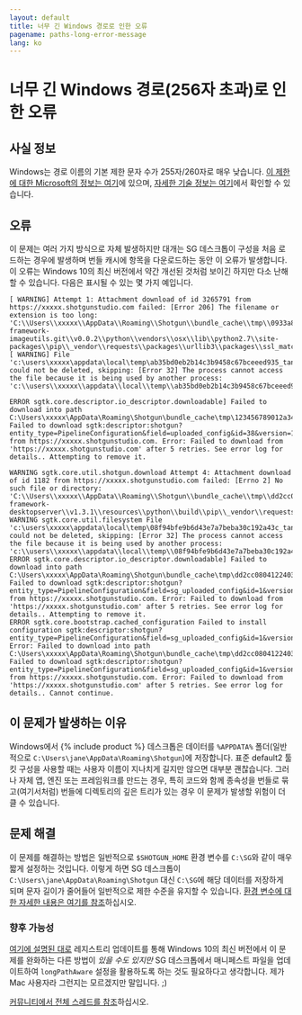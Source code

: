```yaml
---
layout: default
title: 너무 긴 Windows 경로로 인한 오류
pagename: paths-long-error-message
lang: ko
---
```


# 너무 긴 Windows 경로(256자 초과)로 인한 오류

## 사실 정보

Windows는 경로 이름의 기본 제한 문자 수가 255자/260자로 매우 낮습니다. [이 제한에 대한 Microsoft의 정보는 여기](https://docs.microsoft.com/en-us/windows/win32/fileio/naming-a-file?redirectedfrom=MSDN#maximum-path-length-limitation)에 있으며, [자세한 기술 정보는 여기](https://docs.microsoft.com/en-us/windows/win32/fileio/maximum-file-path-limitation)에서 확인할 수 있습니다.

## 오류

이 문제는 여러 가지 방식으로 자체 발생하지만 대개는 SG 데스크톱이 구성을 처음 로드하는 경우에 발생하며 번들 캐시에 항목을 다운로드하는 동안 이 오류가 발생합니다. 이 오류는 Windows 10의 최신 버전에서 약간 개선된 것처럼 보이긴 하지만 다소 난해할 수 있습니다. 다음은 표시될 수 있는 몇 가지 예입니다.

```
[ WARNING] Attempt 1: Attachment download of id 3265791 from https://xxxxx.shotgunstudio.com failed: [Error 206] The filename or extension is too long: 'C:\\Users\\xxxxx\\AppData\\Roaming\\Shotgun\\bundle_cache\\tmp\\0933a8b9a91440a2baf3dd7df44b40ce\\bundle_cache\\git\\tk-framework-imageutils.git\\v0.0.2\\python\\vendors\\osx\\lib\\python2.7\\site-packages\\pip\\_vendor\\requests\\packages\\urllib3\\packages\\ssl_match_hostname'
[ WARNING] File 'c:\users\xxxxx\appdata\local\temp\ab35bd0eb2b14c3b9458c67bceeed935_tank.zip' could not be deleted, skipping: [Error 32] The process cannot access the file because it is being used by another process: 'c:\\users\\xxxxx\\appdata\\local\\temp\\ab35bd0eb2b14c3b9458c67bceeed935_tank.zip'
```

```
ERROR sgtk.core.descriptor.io_descriptor.downloadable] Failed to download into path C:\Users\xxxxx\AppData\Roaming\Shotgun\bundle_cache\tmp\123456789012a34b567c890d1e23456: Failed to download sgtk:descriptor:shotgun?entity_type=PipelineConfiguration&field=uploaded_config&id=38&version=123456 from https://xxxxx.shotgunstudio.com. Error: Failed to download from 'https://xxxxx.shotgunstudio.com' after 5 retries. See error log for details.. Attempting to remove it.
```

```
WARNING sgtk.core.util.shotgun.download Attempt 4: Attachment download of id 1182 from https://xxxxx.shotgunstudio.com failed: [Errno 2] No such file or directory: 'C:\\Users\\xxxxx\\AppData\\Roaming\\Shotgun\\bundle_cache\\tmp\\dd2cc0804122403a87ac71efccd383ea\\bundle_cache\\app_store\\tk-framework-desktopserver\\v1.3.1\\resources\\python\\build\\pip\\_vendor\\requests\\packages\\urllib3\\packages\\ssl_match_hostname\\_implementation.py'
WARNING sgtk.core.util.filesystem File 'c:\users\xxxxx\appdata\local\temp\08f94bfe9b6d43e7a7beba30c192a43c_tank.zip' could not be deleted, skipping: [Error 32] The process cannot access the file because it is being used by another process: 'c:\\users\\xxxxx\\appdata\\local\\temp\\08f94bfe9b6d43e7a7beba30c192a43c_tank.zip'
ERROR sgtk.core.descriptor.io_descriptor.downloadable] Failed to download into path C:\Users\xxxxx\AppData\Roaming\Shotgun\bundle_cache\tmp\dd2cc0804122403a87ac71efccd383ea: Failed to download sgtk:descriptor:shotgun?entity_type=PipelineConfiguration&field=sg_uploaded_config&id=1&version=1182 from https://xxxxx.shotgunstudio.com. Error: Failed to download from 'https://xxxxx.shotgunstudio.com' after 5 retries. See error log for details.. Attempting to remove it.
ERROR sgtk.core.bootstrap.cached_configuration Failed to install configuration sgtk:descriptor:shotgun?entity_type=PipelineConfiguration&field=sg_uploaded_config&id=1&version=1182. Error: Failed to download into path C:\Users\xxxxx\AppData\Roaming\Shotgun\bundle_cache\tmp\dd2cc0804122403a87ac71efccd383ea: Failed to download sgtk:descriptor:shotgun?entity_type=PipelineConfiguration&field=sg_uploaded_config&id=1&version=1182 from https://xxxxx.shotgunstudio.com. Error: Failed to download from 'https://xxxxx.shotgunstudio.com' after 5 retries. See error log for details.. Cannot continue.
```

## 이 문제가 발생하는 이유

Windows에서 {% include product %} 데스크톱은 데이터를 `%APPDATA%` 폴더(일반적으로 `C:\Users\jane\AppData\Roaming\Shotgun`)에 저장합니다. 표준 default2 툴킷 구성을 사용할 때는 사용자 이름이 지나치게 길지만 않으면 대부분 괜찮습니다. 그러나 자체 앱, 엔진 또는 프레임워크를 만드는 경우, 특히 코드와 함께 종속성을 번들로 묶고(여기서처럼) 번들에 디렉토리의 깊은 트리가 있는 경우 이 문제가 발생할 위험이 더 클 수 있습니다.

## 문제 해결

이 문제를 해결하는 방법은 일반적으로 `$SHOTGUN_HOME` 환경 변수를 `C:\SG`와 같이 매우 짧게 설정하는 것입니다. 이렇게 하면 SG 데스크톱이 `C:\Users\jane\AppData\Roaming\Shotgun` 대신 `C:\SG`에 해당 데이터를 저장하게 되며 문자 길이가 줄어들어 일반적으로 제한 수준을 유지할 수 있습니다. [환경 변수에 대한 자세한 내용은 여기를 참조](http://developer.shotgunsoftware.com/tk-core/initializing.html?#environment-variables)하십시오.

### 향후 가능성

[여기에 설명된 대로](https://docs.microsoft.com/en-us/windows/win32/fileio/maximum-file-path-limitation#enable-long-paths-in-windows-10-version-1607-and-later) 레지스트리 업데이트를 통해 Windows 10의 최신 버전에서 이 문제를 완화하는 다른 방법이 *있을 수도 있지만* SG 데스크톱에서 매니페스트 파일을 업데이트하여 `longPathAware` 설정을 활용하도록 하는 것도 필요하다고 생각합니다. 제가 Mac 사용자라 그런지는 모르겠지만 말입니다. ;)

[커뮤니티에서 전체 스레드를 참조](https://community.shotgridsoftware.com/t/errors-due-to-windows-paths-too-long-256-characters/10101)하십시오.

